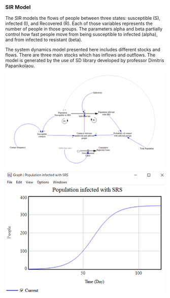 
### SIR Model

The SIR models the flows of people between three states: susceptible (S), infected (I), and Recovered (R). Each of those variables represents the number of people in those groups. The parameters alpha and beta partially control how fast people move from being susceptible to infected (alpha), and from infected to resistant (beta).

The system dynamics model presented here includes different stocks and flows. There are three main stocks which has inflows and outflows. The model is generated by the use of SD library developed by professor Dimitris Papanikolaou.

![](https://github.com/tannu-singh/SIRmodel/blob/master/Model.png)

![](https://github.com/tannu-singh/SIRmodel/blob/master/Graph.png)



